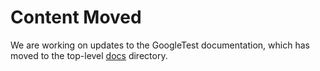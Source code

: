 # Content Moved

We are working on updates to the GoogleTest documentation, which has moved to
the top-level [docs](../../../tp/googletest/docs) directory.
